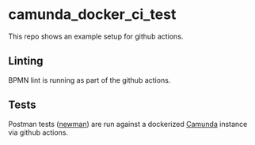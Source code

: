 # camunda_docker_ci_test

This repo shows an example setup for github actions.

## Linting

BPMN lint is running as part of the github actions.

## Tests

Postman tests ([newman](https://www.npmjs.com/package/newman)) are run against a dockerized [Camunda](https://camunda.com) instance via github actions.
